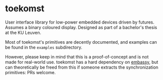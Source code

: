 # toekomst

User interface library for low-power embedded devices driven by futures.
Assumes a binary coloured display.
Designed as part of a bachelor's thesis at the KU Leuven.

Most of toekomst's primitives are decently documented, and examples can be found in the `examples` subdirectory.

However, please keep in mind that this is a proof-of-concept and is not made for real-world use. toekomst has a hard dependency on [embassy](https://github.com/embassy-rs/embassy), but can theoretically be freed from this if someone extracts the synchronization primitives: PRs welcome.
